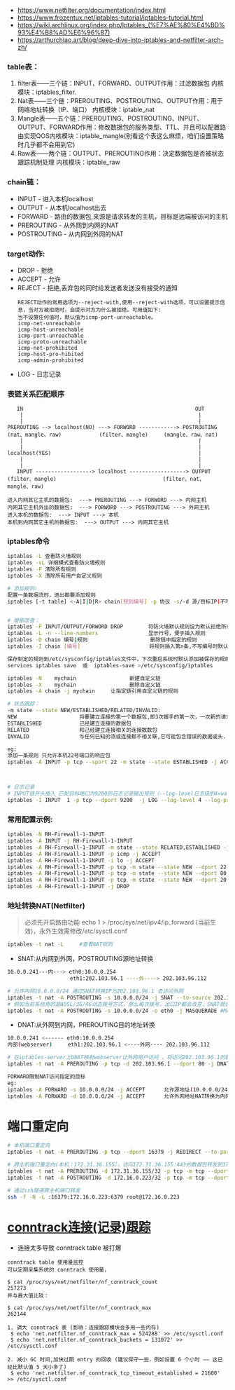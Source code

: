 * https://www.netfilter.org/documentation/index.html
* https://www.frozentux.net/iptables-tutorial/iptables-tutorial.html
* https://wiki.archlinux.org/index.php/Iptables_(%E7%AE%80%E4%BD%93%E4%B8%AD%E6%96%87)
* https://arthurchiao.art/blog/deep-dive-into-iptables-and-netfilter-arch-zh/

### table表：
1. filter表——三个链：INPUT、FORWARD、OUTPUT作用：过滤数据包 内核模块：iptables_filter.
2. Nat表——三个链：PREROUTING、POSTROUTING、OUTPUT作用：用于网络地址转换（IP、端口） 内核模块：iptable_nat
3. Mangle表——五个链：PREROUTING、POSTROUTING、INPUT、OUTPUT、FORWARD作用：修改数据包的服务类型、TTL、并且可以配置路由实现QOS内核模块：iptable_mangle(别看这个表这么麻烦，咱们设置策略时几乎都不会用到它)
4. Raw表——两个链：OUTPUT、PREROUTING作用：决定数据包是否被状态跟踪机制处理 内核模块：iptable_raw

### chain链：
- INPUT - 进入本机localhost
- OUTPUT - 从本机localhost出去
- FORWARD - 路由的数据包,来源是请求转发的主机，目标是远端被访问的主机
- PREROUTING - 从外网到内网的NAT
- POSTROUTING - 从内网到外网的NAT

### target动作:
- DROP - 拒绝
- ACCEPT - 允许
- REJECT - 拒绝,丢弃包的同时给发送者发送没有接受的通知
  ```
  REJECT动作的常用选项为--reject-with,使用--reject-with选项，可以设置提示信息，当对方被拒绝时，会提示对方为什么被拒绝。可用值如下:
  当不设置任何值时，默认值为icmp-port-unreachable。
  icmp-net-unreachable
  icmp-host-unreachable
  icmp-port-unreachable
  icmp-proto-unreachable
  icmp-net-prohibited
  icmp-host-pro-hibited
  icmp-admin-prohibited
  ```
- LOG - 日志记录

### 表链关系匹配顺序
```
   IN                                                       OUT
    |                                                        |
    |                                                        |
PREROUTING --> localhost(NO) ---> FORWORD ------------> POSTROUTING
(nat、mangle、raw)            (filter、mangle)     (mangle、raw、nat)
    |                                                        |
    |                                                        |
localhost(YES)                                               |
    |                                                        |
    |                                                        |
   INPUT ------------------> localhost ------------------> OUTPUT
(filter、mangle)                                  (filter、nat、mangle、raw)
```
```
进入内网其它主机的数据包:  ---> PREROUTING ---> FORWORD ---> 内网主机
内网其它主机外出的数据包:  ---> FORWORD ---> POSTROUTING ---> 外网主机
进入本机的数据包:  ---> INPUT ---> 本机
本机到内网其它主机的数据包:  ---> OUTPUT ---> 内网其它主机
```

### iptables命令
```bash
iptables -L 查看防火墙规则
iptables -vL 详细模式查看防火墙规则
iptables -F 清除所有规则
iptables -X 清除所有用户自定义规则

# 添加规则:
配置一条数据流时，进出都要添加规则
iptables [-t table] <-A|I|D|R> chain[规则编号] -p 协议 -s/-d 源/目标IP(不写则为any)--sport/--dport 源/目标端口 -j target


# 增删改查：
iptables -P INPUT/OUTPUT/FORWORD DROP        将防火墙默认规则设为默认拒绝所有
iptables -L -n --line-numbers                显示行号，便于插入规则
iptables -D chain 编号|规则                    删除链中指定的规则
iptables -I chain [编号]                      将规则插入第n条,不写编号时默认插入第一条

保存制定的规则到/etc/sysconfig/iptables文件中，下次重启系统时默认添加被保存的规则：
services iptables save  或  iptables-save >/etc/sysconfig/iptables

iptables -N    mychain                 新建自定义链
iptables -X    mychain                 删除自定义链
iptables -A chain -j mychain     让指定链引用自定义链的规则

# 状态跟踪：
-m state --state NEW/ESTABLISHED/RELATED/INVALID:
NEW                    将要建立连接的第一个数据包,即3次握手的第一次，一次新的请求
ESTABLISHED            己经建立连接的数据包
RELATED                和己经建立连接相关的连接数数包
INVALID                与任何已知的流或连接都不相关联,它可能包含错误的数据或头.

eg:
添加一条规则 只允许本机22号端口的响应包
iptables -A INPUT -p tcp --sport 22 -m state --state ESTABLISHED -j ACCEPT



# 日志记录
# INPUT链开头插入 匹配目标端口为9200的日志记录输出规则（--log-level日志级别4=waring,--log-prefix日志唯一标识字符串）
iptables -I INPUT  1 -p tcp --dport 9200  -j LOG --log-level 4 --log-prefix 'INPUT-2:'
```

### 常用配置示例:
```bash
iptables -N RH-Firewall-1-INPUT
iptables -A INPUT -j RH-Firewall-1-INPUT
iptables -A RH-Firewall-1-INPUT -m state --state RELATED,ESTABLISHED -j ACCEPT
iptables -A RH-Firewall-1-INPUT -p icmp -j ACCEPT
iptables -A RH-Firewall-1-INPUT -i lo -j ACCEPT
iptables -A RH-Firewall-1-INPUT -p tcp -m state --state NEW --dport 22 -j ACCEPT
iptables -A RH-Firewall-1-INPUT -p tcp -m state --state NEW --dport 80 -j ACCEPT
iptables -A RH-Firewall-1-INPUT -p tcp -m state --state NEW --dport 20:21 -j ACCEPT
iptables -A RH-Firewall-1-INPUT -j DROP
```


### 地址转换NAT(Netfilter)
>必须先开启路由功能 echo 1 > /proc/sys/net/ipv4/ip_forward (当前生效)，永外生效需修改/etc/sysctl.conf
```bash
iptables -t nat -L     #查看NAT规则
```

* SNAT:从内网到外网，POSTROUTING源地址转换
```bash             iptables-server
10.0.0.241---内---> eth0:10.0.0.254 
                    eth1:202.103.96.1 ----外----> 202.103.96.112       

# 允许内网10.0.0.0/24 通过SNAT转换IP为202.103.96.1 去访问外网
iptables -t nat -A POSTROUTING -s 10.0.0.0/24 -j SNAT --to-source 202.103.96.1
# 假如当前系统用的是ADSL/3G/4G动态拨号方式，那么每次拨号，出口IP都会改变，SNAT就会有局限性（重点在MASQUERADE这个设定值就是IP伪装成为封包出去(-o)的那块网卡上的IP，不管现在eth0的出口获得了怎样的动态ip，MASQUERADE会自动读取eth0现在的ip地址然后做SNAT出去，这样就实现了很好的动态SNAT地址转换。）
iptables -t nat -A POSTROUTING -s 10.0.0.0/24 -o eth0 -j MASQUERADE #MASQUERADE转换为动态分配的IP地址（如果-o被忽略将匹配所有网卡）
```

* DNAT:从外网到内网，PREROUTING目的地址转换
```bash            iptables-server
10.0.0.241 <------ eth0:10.0.0.254 
内部(webserver)     eth1:202.103.96.1 <----外网---- 202.103.96.112         

# 在iptables-server上DNAT映射webserver让外网用户访问 ，将访问202.103.96.1的数据转发到10.0.0.241（将目地地址10.0.0.241转换为202.103.96.1）
iptables -t nat -A PREROUTING -p tcp -d 202.103.96.1 --dport 80 -j DNAT --to-destination 10.0.0.241
```

```bash
FORWARD限制NAT访问指定的目标
eg:
iptables -A FORWARD -s 10.0.0.0/24 -j ACCEPT      允许源地址(10.0.0.0/24)NAT出外网
iptables -A FORWARD -d 10.0.0.0/24 -j ACCEPT      允许外网地址NAT转换为内网地址(10.0.0.0/24)
```


# 端口重定向
```sh
# 本机端口重定向
iptables -t nat -A PREROUTING -p tcp --dport 16379 -j REDIRECT --to-port 6379

# 跨主机端口重定向(本机：172.31.36.155），访问172.31.36.155:443的数据包转发到172.16.0.223:443
iptables -t nat -A PREROUTING -d 172.31.36.155/32 -p tcp -m tcp --dport 443 -j DNAT --to-destination 172.16.0.223:443
iptables -t nat -A POSTROUTING -d 172.16.0.223/32 -p tcp -m tcp --dport 443 -j SNAT --to-source 172.31.36.155

# 通过ssh隧道跨主机端口转发
ssh -f -N -L :16379:172.16.0.223:6379 root@172.16.0.223
```

# [conntrack连接(记录)跟踪](https://arthurchiao.art/blog/conntrack-design-and-implementation-zh/)
* 连接太多导致 conntrack table 被打爆
```
conntrack table 使用量监控
可以定期采集系统的 conntrack 使用量，

$ cat /proc/sys/net/netfilter/nf_conntrack_count
257273
并与最大值比较：

$ cat /proc/sys/net/netfilter/nf_conntrack_max
262144
```
```
1. 调大 conntrack 表 (影响：连接跟踪模块会多用一些内存)
 $ echo 'net.netfilter.nf_conntrack_max = 524288' >> /etc/sysctl.conf
 $ echo 'net.netfilter.nf_conntrack_buckets = 131072' >> /etc/sysctl.conf

2. 减小 GC 时间,加快过期 entry 的回收 (建议保守一些，例如设置 6 个小时 —— 这已经比默认值 5 天小多了)
 $ echo 'net.netfilter.nf_conntrack_tcp_timeout_established = 21600' >> /etc/sysctl.conf
```